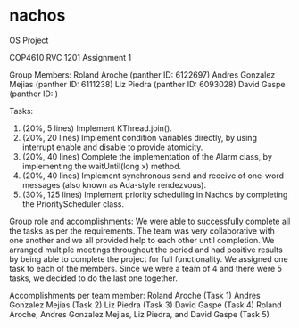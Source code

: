 # nachos
OS Project

COP4610 RVC 1201 Assignment 1

Group Members:
Roland Aroche (panther ID: 6122697)
Andres Gonzalez Mejias (panther ID: 6111238)
Liz Piedra (panther ID: 6093028)
David Gaspe (panther ID: ) 

Tasks:
1. (20%, 5 lines) Implement KThread.join().
2. (20%, 20 lines) Implement condition variables directly, by using interrupt enable and disable to provide atomicity.
3. (20%, 40 lines) Complete the implementation of the Alarm class, by implementing the waitUntil(long x) method.
4. (20%, 40 lines) Implement synchronous send and receive of one-word messages (also known as Ada-style rendezvous).
5. (30%, 125 lines) Implement priority scheduling in Nachos by completing the PriorityScheduler class. 

Group role and accomplishments:
We were able to successfully complete all the tasks as per the requirements. The team was very collaborative with one another and we all provided help to each other until completion. We arranged multiple meetings throughout the period and had positive results by being able to complete the project for full functionality.
We assigned one task to each of the members. Since we were a team of 4 and there were 5 tasks, we decided to do the last one together.

Accomplishments per team member:
Roland Aroche (Task 1)
Andres Gonzalez Mejias (Task 2)
Liz Piedra (Task 3)
David Gaspe (Task 4)
Roland Aroche, Andres Gonzalez Mejias, Liz Piedra, and David Gaspe (Task 5)
